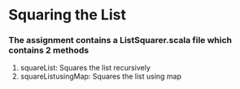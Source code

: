 # Squaring the List

### The assignment contains a ListSquarer.scala file which contains 2 methods
  1. squareList: Squares the list recursively 
  2. squareListusingMap: Squares the list using map



